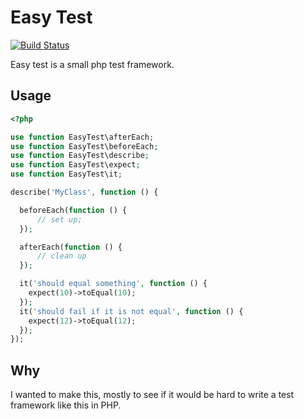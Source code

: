 # Easy Test
[![Build Status](https://travis-ci.org/BackEndTea/EasyTest.svg?branch=master)](https://travis-ci.org/BackEndTea/EasyTest)

Easy test is a small php test framework.

## Usage

```php
<?php

use function EasyTest\afterEach;
use function EasyTest\beforeEach;
use function EasyTest\describe;
use function EasyTest\expect;
use function EasyTest\it;

describe('MyClass', function () {

  beforeEach(function () {
      // set up;
  });

  afterEach(function () {
      // clean up
  });

  it('should equal something', function () {
    expect(10)->toEqual(10);
  });
  it('should fail if it is not equal', function () {
    expect(12)->toEqual(12);
  });
});

```
## Why

I wanted to make this, mostly to see if it would be hard to write
a test framework like this in PHP.
